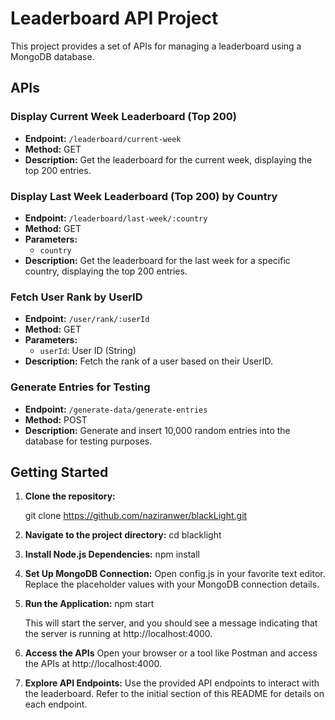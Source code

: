 # Leaderboard API Project

This project provides a set of APIs for managing a leaderboard using a MongoDB database.

## APIs

### Display Current Week Leaderboard (Top 200)

- **Endpoint:** `/leaderboard/current-week`
- **Method:** GET
- **Description:** Get the leaderboard for the current week, displaying the top 200 entries.

### Display Last Week Leaderboard (Top 200) by Country

- **Endpoint:** `/leaderboard/last-week/:country`
- **Method:** GET
- **Parameters:**
  - `country`
- **Description:** Get the leaderboard for the last week for a specific country, displaying the top 200 entries.

### Fetch User Rank by UserID

- **Endpoint:** `/user/rank/:userId`
- **Method:** GET
- **Parameters:**
  - `userId`: User ID (String)
- **Description:** Fetch the rank of a user based on their UserID.

### Generate Entries for Testing

- **Endpoint:** `/generate-data/generate-entries`
- **Method:** POST
- **Description:** Generate and insert 10,000 random entries into the database for testing purposes.

## Getting Started

1. **Clone the repository:**

   git clone https://github.com/naziranwer/blackLight.git

2.  **Navigate to the project directory:**
    cd blacklight

3. **Install Node.js Dependencies:**
     npm install

4. **Set Up MongoDB Connection:**
    Open config.js in your favorite text editor.
    Replace the placeholder values with your MongoDB connection details.

5. **Run the Application:**
     npm start
    
    This will start the server, and you should see a message indicating that the server is running at http://localhost:4000.
    
6. **Access the APIs**
    Open your browser or a tool like Postman and access the APIs at http://localhost:4000.

7. **Explore API Endpoints:**
   Use the provided API endpoints to interact with the leaderboard. Refer to the initial section of this README for details on each endpoint.